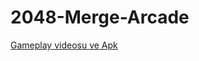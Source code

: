 # 2048-Merge-Arcade
[Gameplay videosu ve Apk ]( 
https://drive.google.com/drive/folders/1kGG_ozDe8DwhpSaTUFHPLBHcBuli2i98?usp=sharing)
